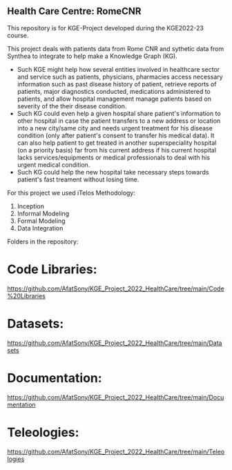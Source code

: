 ## Health Care Centre: RomeCNR
This repository is for KGE-Project developed during the KGE2022-23 course.

This project deals with patients data from Rome CNR and sythetic data from Synthea to integrate to help make a Knowledge Graph (KG).

- Such KGE might help how several entities involved in healthcare sector and service such as patients, physicians, pharmacies access necessary information such as past disease history of patient, retrieve reports of patients, major diagnostics conducted, medications administered to patients, and allow hospital management manage patients based on severity of the their disease condition.
- Such KG could even help a given hospital share patient's information to other hospital in case the patient transfers to a new address or location into a new city/same city and needs urgent treatment for his disease condition (only after patient's consent to transfer his medical data). It can also help patient to get treated in another  superspeciality hospital (on a priority basis) far from his current address if his current hospital lacks services/equipments or medical professionals to deal with his urgent medical condition.
- Such KG could help the new hospital take necessary steps towards patient's fast treament without losing time. 


For this project we used iTelos Methodology:
1. Inception
2. Informal Modeling
3. Formal Modeling
4. Data Integration

Folders in the repository:
# Code Libraries:
<https://github.com/AfatSony/KGE_Project_2022_HealthCare/tree/main/Code%20Libraries>
# Datasets:
<https://github.com/AfatSony/KGE_Project_2022_HealthCare/tree/main/Datasets>
# Documentation:
<https://github.com/AfatSony/KGE_Project_2022_HealthCare/tree/main/Documentation>
# Teleologies:
<https://github.com/AfatSony/KGE_Project_2022_HealthCare/tree/main/Teleologies>


